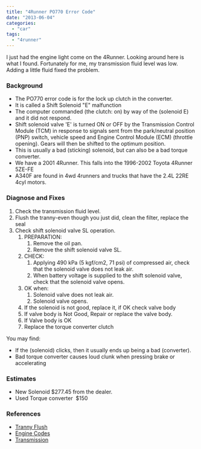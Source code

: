 ```yaml
---
title: "4Runner PO770 Error Code"
date: "2013-06-04"
categories: 
  - "car"
tags: 
  - "4runner"
---
```


I just had the engine light come on the 4Runner. Looking around here is what I found. Fortunately for me, my transmission fluid level was low. Adding a little fluid fixed the problem.

### Background

- The PO770 error code is for the lock up clutch in the converter.
- It is called a Shift Solenoid "E" malfunction
- The computer commanded (the clutch: on) by way of the (solenoid E) and it did not respond.
- Shift solenoid valve 'E' is turned ON or OFF by the Transmission Control Module (TCM) in response to signals sent from the park/neutral position (PNP) switch, vehicle speed and Engine Control Module (ECM) (throttle opening). Gears will then be shifted to the optimum position.
- This is usually a bad (sticking) solenoid, but can also be a bad torque converter.
- We have a 2001 4Runner. This falls into the 1996-2002 Toyota 4Runner 5ZE-FE
- A340F are found in 4wd 4runners and trucks that have the 2.4L 22RE 4cyl motors.

### Diagnose and Fixes

1. Check the transmission fluid level.
2. Flush the tranny-even though you just did, clean the filter, replace the seal
3. Check shift solenoid valve SL operation.
    1. PREPARATION:
        1. Remove the oil pan.
        2. Remove the shift solenoid valve SL.
    2. CHECK:
        1. Applying 490 kPa (5 kgf/cm2, 71 psi) of compressed air, check that the solenoid valve does not leak air.
        2. When battery voltage is supplied to the shift solenoid valve, check that the solenoid valve opens.
    3. OK when:
        1. Solenoid valve does not leak air.
        2. Solenoid valve opens.
    4. If the solenoid is not good, replace it, if OK check valve body
    5. If valve body is Not Good, Repair or replace the valve body.
    6. If Valve body is OK
    7. Replace the torque converter clutch

You may find:

- If the (solenoid) clicks, then it usually ends up being a bad (converter).
- Bad torque converter causes loud clunk when pressing brake or accelerating

### Estimates

- New Solenoid $277.45 from the dealer.
- Used Torque converter  $150

### References

- [Tranny Flush](http://www.justanswer.com/toyota/2d0lq-2001-4runner-4wd-automatic-transmission-a-tranny-flush.html)
- [Engine Codes](http://engine-codes.com/p0770.html)
- [Transmission](http://www.justanswer.com/car/1796g-2002toyota-4runner-code-po770-transmission.html)
